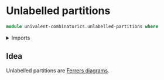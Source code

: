 # Unlabelled partitions

```agda
module univalent-combinatorics.unlabelled-partitions where
```

<details><summary>Imports</summary>

```agda

```

</details>

## Idea

Unlabelled partitions are
[Ferrers diagrams](univalent-combinatorics.ferrers-diagrams.md).
